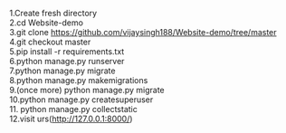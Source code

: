 1.Create fresh directory<br>
2.cd Website-demo <br>
3.git clone https://github.com/vijaysingh188/Website-demo/tree/master<br>
4.git checkout master<br>
5.pip install -r requirements.txt<br>
6.python manage.py runserver<br>
7.python manage.py migrate <br>
8.python manage.py makemigrations <br>
9.(once more) python manage.py migrate <br>
10.python manage.py createsuperuser <br>
11. python manage.py collectstatic <br>
12.visit urs(http://127.0.0.1:8000/) <br>
